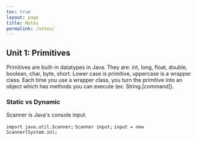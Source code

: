 ```yaml
---
toc: true
layout: page
title: Notes
permalink: /notes/
---
```


## Unit 1: Primitives

Primitives are built-in datatypes in Java. They are: int, long, float, double, boolean, char, byte, short. Lower case is primitive, uppercase is a wrapper class. Each time you use a wrapper class, you turn the primitive into an object which has methods you can execute (ex. String.[command]).

### Static vs Dynamic

Scanner is Java's console input.

`import java.util.Scanner;`
`Scanner input;`
`input = new Scanner(System.in);`